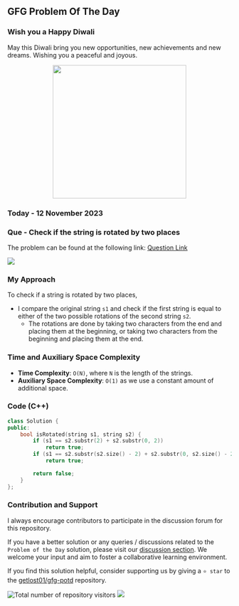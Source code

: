 ## GFG Problem Of The Day

### Wish you a Happy Diwali 
May this Diwali bring you new opportunities, new achievements and new dreams. Wishing you a peaceful and joyous.

<div align='center'>
<img src="https://media.freewebstock.com/wishing-happy-diwali-gif.gif" height=300>
</div>

### Today - 12 November 2023
### Que - Check if the string is rotated by two places
The problem can be found at the following link: [Question Link](https://www.geeksforgeeks.org/problems/check-if-string-is-rotated-by-two-places-1587115620/1)

![](https://badgen.net/badge/Level/Easy/green)

### My Approach
To check if a string is rotated by two places, 
- I compare the original string `s1` and check if the first string is equal to either of the two possible rotations of the second string `s2`. 
	- The rotations are done by taking two characters from the end and placing them at the beginning, or taking two characters from the beginning and placing them at the end.

### Time and Auxiliary Space Complexity

- **Time Complexity**: `O(N)`, where `N` is the length of the strings.
- **Auxiliary Space Complexity**: `O(1)` as we use a constant amount of additional space.

### Code (C++)
```cpp
class Solution {
public:
    bool isRotated(string s1, string s2) {
        if (s1 == s2.substr(2) + s2.substr(0, 2))
            return true;
        if (s1 == s2.substr(s2.size() - 2) + s2.substr(0, s2.size() - 2))
            return true;

        return false;
    }
};
```
### Contribution and Support

I always encourage contributors to participate in the discussion forum for this repository.

If you have a better solution or any queries / discussions related to the `Problem of the Day` solution, please visit our [discussion section](https://github.com/getlost01/gfg-potd/discussions). We welcome your input and aim to foster a collaborative learning environment.

If you find this solution helpful, consider supporting us by giving a `⭐ star` to the [getlost01/gfg-potd](https://github.com/getlost01/gfg-potd) repository.


![Total number of repository visitors](https://komarev.com/ghpvc/?username=gl01potdgfg&color=blue&&label=Visitors)
![](https://hit.yhype.me/github/profile?user_id=79409258)
